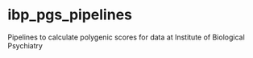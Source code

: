 # ibp_pgs_pipelines
Pipelines to calculate polygenic scores for data at Institute of Biological Psychiatry
